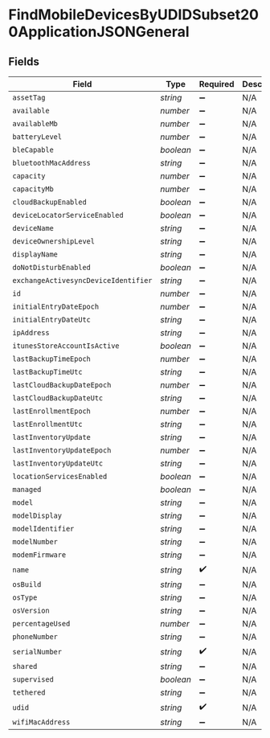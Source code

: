 # FindMobileDevicesByUDIDSubset200ApplicationJSONGeneral


## Fields

| Field                                    | Type                                     | Required                                 | Description                              | Example                                  |
| ---------------------------------------- | ---------------------------------------- | ---------------------------------------- | ---------------------------------------- | ---------------------------------------- |
| `assetTag`                               | *string*                                 | :heavy_minus_sign:                       | N/A                                      |                                          |
| `available`                              | *number*                                 | :heavy_minus_sign:                       | N/A                                      | 11487                                    |
| `availableMb`                            | *number*                                 | :heavy_minus_sign:                       | N/A                                      | 11487                                    |
| `batteryLevel`                           | *number*                                 | :heavy_minus_sign:                       | N/A                                      | 95                                       |
| `bleCapable`                             | *boolean*                                | :heavy_minus_sign:                       | N/A                                      |                                          |
| `bluetoothMacAddress`                    | *string*                                 | :heavy_minus_sign:                       | N/A                                      | E0:AC:CB:97:36:G6                        |
| `capacity`                               | *number*                                 | :heavy_minus_sign:                       | N/A                                      | 12159                                    |
| `capacityMb`                             | *number*                                 | :heavy_minus_sign:                       | N/A                                      | 12159                                    |
| `cloudBackupEnabled`                     | *boolean*                                | :heavy_minus_sign:                       | N/A                                      |                                          |
| `deviceLocatorServiceEnabled`            | *boolean*                                | :heavy_minus_sign:                       | N/A                                      |                                          |
| `deviceName`                             | *string*                                 | :heavy_minus_sign:                       | N/A                                      | Tinas iPad                               |
| `deviceOwnershipLevel`                   | *string*                                 | :heavy_minus_sign:                       | N/A                                      | Institutional                            |
| `displayName`                            | *string*                                 | :heavy_minus_sign:                       | N/A                                      | Tinas iPad                               |
| `doNotDisturbEnabled`                    | *boolean*                                | :heavy_minus_sign:                       | N/A                                      |                                          |
| `exchangeActivesyncDeviceIdentifier`     | *string*                                 | :heavy_minus_sign:                       | N/A                                      | TUCLLFJHPL779ACL9DCJQFN39F               |
| `id`                                     | *number*                                 | :heavy_minus_sign:                       | N/A                                      | 1                                        |
| `initialEntryDateEpoch`                  | *number*                                 | :heavy_minus_sign:                       | N/A                                      | 1499470624555                            |
| `initialEntryDateUtc`                    | *string*                                 | :heavy_minus_sign:                       | N/A                                      | 2017-07-07T18:37:04.555-0500             |
| `ipAddress`                              | *string*                                 | :heavy_minus_sign:                       | N/A                                      | 192.0.0.1                                |
| `itunesStoreAccountIsActive`             | *boolean*                                | :heavy_minus_sign:                       | N/A                                      |                                          |
| `lastBackupTimeEpoch`                    | *number*                                 | :heavy_minus_sign:                       | N/A                                      | 1499470624555                            |
| `lastBackupTimeUtc`                      | *string*                                 | :heavy_minus_sign:                       | N/A                                      | 2017-07-07T18:37:04.555-0500             |
| `lastCloudBackupDateEpoch`               | *number*                                 | :heavy_minus_sign:                       | N/A                                      | 1499470624555                            |
| `lastCloudBackupDateUtc`                 | *string*                                 | :heavy_minus_sign:                       | N/A                                      | 2017-07-07T18:37:04.555-0500             |
| `lastEnrollmentEpoch`                    | *number*                                 | :heavy_minus_sign:                       | N/A                                      | 1499470624555                            |
| `lastEnrollmentUtc`                      | *string*                                 | :heavy_minus_sign:                       | N/A                                      | 2017-07-07T18:37:04.555-0500             |
| `lastInventoryUpdate`                    | *string*                                 | :heavy_minus_sign:                       | N/A                                      | 2017-07-07 18:37:04                      |
| `lastInventoryUpdateEpoch`               | *number*                                 | :heavy_minus_sign:                       | N/A                                      | 1499470624555                            |
| `lastInventoryUpdateUtc`                 | *string*                                 | :heavy_minus_sign:                       | N/A                                      | 2017-07-07T18:37:04.555-0500             |
| `locationServicesEnabled`                | *boolean*                                | :heavy_minus_sign:                       | N/A                                      |                                          |
| `managed`                                | *boolean*                                | :heavy_minus_sign:                       | N/A                                      |                                          |
| `model`                                  | *string*                                 | :heavy_minus_sign:                       | N/A                                      | iPhone 6S                                |
| `modelDisplay`                           | *string*                                 | :heavy_minus_sign:                       | N/A                                      | iPhone 6S                                |
| `modelIdentifier`                        | *string*                                 | :heavy_minus_sign:                       | N/A                                      | iPhone8,1                                |
| `modelNumber`                            | *string*                                 | :heavy_minus_sign:                       | N/A                                      | MKRY2LL                                  |
| `modemFirmware`                          | *string*                                 | :heavy_minus_sign:                       | N/A                                      | 2.61.00                                  |
| `name`                                   | *string*                                 | :heavy_check_mark:                       | N/A                                      | Tinas iPad                               |
| `osBuild`                                | *string*                                 | :heavy_minus_sign:                       | N/A                                      | 14F89                                    |
| `osType`                                 | *string*                                 | :heavy_minus_sign:                       | N/A                                      | iOS                                      |
| `osVersion`                              | *string*                                 | :heavy_minus_sign:                       | N/A                                      | 10.3.2                                   |
| `percentageUsed`                         | *number*                                 | :heavy_minus_sign:                       | N/A                                      | 5                                        |
| `phoneNumber`                            | *string*                                 | :heavy_minus_sign:                       | N/A                                      | 123-555-6789                             |
| `serialNumber`                           | *string*                                 | :heavy_check_mark:                       | N/A                                      | C02Q7KHTGFWF                             |
| `shared`                                 | *string*                                 | :heavy_minus_sign:                       | N/A                                      |                                          |
| `supervised`                             | *boolean*                                | :heavy_minus_sign:                       | N/A                                      |                                          |
| `tethered`                               | *string*                                 | :heavy_minus_sign:                       | N/A                                      |                                          |
| `udid`                                   | *string*                                 | :heavy_check_mark:                       | N/A                                      | 270aae10800b6e61a2ee2bbc285eb967050b5984 |
| `wifiMacAddress`                         | *string*                                 | :heavy_minus_sign:                       | N/A                                      | E0:AC:CB:97:36:G4                        |